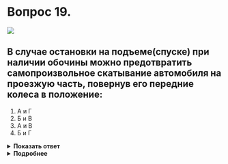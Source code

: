 # Вопрос 19.

![](https://s.drom.ru/i24227/pdd/tickets/2016/1542608351.jpg)

## В случае остановки на подъеме(спуске) при наличии обочины можно предотвратить самопроизвольное скатывание автомобиля на проезжую часть, повернув его передние колеса в положение:

1. А и Г
2. Б и В
3. А и В
4. Б и Г

<details>
<summary><b>Показать ответ</b></summary>
Правильный ответ: 1
</details>
<details>
<summary><b>Подробнее</b></summary>
Колёса, вывернутые в сторону кювета («А» и «Г»), в случае непреднамеренного скатывания автомобиля уведут неуправляемый автомобиль в кювет, что позволит избежать встречного столкновения движущихся транспортных средств. И наоборот.
</details>